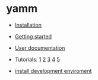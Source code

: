 # yamm

* [Installation](https://github.com/yetanothermetamodelmodel/yamm/blob/main/documentation/Installation.pdf)
* [Getting started](https://www.youtube.com/watch?v=oYlNeZk0GwM)
* [User documentation](https://github.com/yetanothermetamodelmodel/yamm/blob/main/documentation/UserDokumentation.pdf)
* Tutorials: [1](https://youtu.be/2H9kp6nVNVE) [2](https://youtu.be/LMpzjpw2Rbw) [3](https://youtu.be/odgM6PIF4UY) [4](https://youtu.be/fuRflZcB4e4) [5](https://youtu.be/1sLw61sd9MA)

* [install development enviroment](https://github.com/yetanothermetamodelmodel/yamm/blob/main/EclipseIDEForYammUsers.setup)
